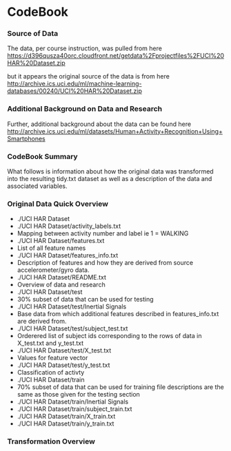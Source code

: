 # CodeBook

### Source of Data
The data, per course instruction, was pulled from here
https://d396qusza40orc.cloudfront.net/getdata%2Fprojectfiles%2FUCI%20HAR%20Dataset.zip

but it appears the original source of the data is from here
http://archive.ics.uci.edu/ml/machine-learning-databases/00240/UCI%20HAR%20Dataset.zip

### Additional Background on Data and Research
Further, additional background about the data can be found here
http://archive.ics.uci.edu/ml/datasets/Human+Activity+Recognition+Using+Smartphones

### CodeBook Summary
What follows is information about how the original data was transformed into the 
resulting tidy.txt dataset as well as a description of the data and associated 
variables.

### Original Data Quick Overview

* ./UCI HAR Dataset
* ./UCI HAR Dataset/activity_labels.txt  
 * Mapping between activity number and label ie 1 = WALKING
* ./UCI HAR Dataset/features.txt
 * List of all feature names
* ./UCI HAR Dataset/features_info.txt
 * Description of features and how they are derived from source accelerometer/gyro data.
* ./UCI HAR Dataset/README.txt
 * Overview of data and research
* ./UCI HAR Dataset/test
 * 30% subset of data that can be used for testing
* ./UCI HAR Dataset/test/Inertial Signals
 * Base data from which additional features described in features_info.txt are derived from.
* ./UCI HAR Dataset/test/subject_test.txt
 * Orderered list of subject ids corresponding to the rows of data in X_test.txt and y_test.txt
* ./UCI HAR Dataset/test/X_test.txt
 * Values for feature vector
* ./UCI HAR Dataset/test/y_test.txt
 * Classification of activty
* ./UCI HAR Dataset/train
 * 70% subset of data that can be used for training file descriptions are the same as those given for the testing section
* ./UCI HAR Dataset/train/Inertial Signals
* ./UCI HAR Dataset/train/subject_train.txt
* ./UCI HAR Dataset/train/X_train.txt
* ./UCI HAR Dataset/train/y_train.txt

### Transformation Overview
